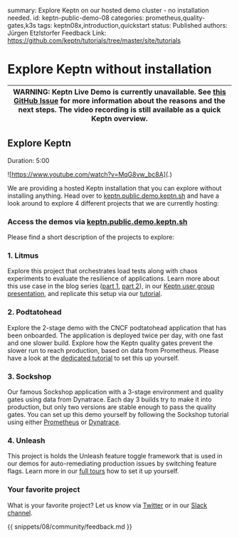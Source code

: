 summary: Explore Keptn on our hosted demo cluster - no installation needed.
id: keptn-public-demo-08
categories: prometheus,quality-gates,k3s
tags: keptn08x,introduction,quickstart
status: Published 
authors: Jürgen Etzlstorfer
Feedback Link: https://github.com/keptn/tutorials/tree/master/site/tutorials



# Explore Keptn without installation

| WARNING: Keptn Live Demo is currently unavailable. See [this GitHub Issue](https://github.com/keptn/community/issues/89) for more information about the reasons and the next steps. The video recording is still available as a quick Keptn overview. |
| --- |

## Explore Keptn
Duration: 5:00

![https://www.youtube.com/watch?v=MqG8vw_bc8A](.)

 We are providing a hosted Keptn installation that you can explore without installing anything. Head over to [keptn.public.demo.keptn.sh](https://keptn.public.demo.keptn.sh/) and have a look around to explore 4 different projects that we are currently hosting:

### Access the demos via [keptn.public.demo.keptn.sh](https://keptn.public.demo.keptn.sh/)

Please find a short description of the projects to explore:

### 1. **Litmus**
Explore this project that orchestrates load tests along with chaos experiments to evaluate the resilience of applications. Learn more about this use case in the blog series ([part 1](https://medium.com/keptn/evaluating-kubernetes-resiliency-with-keptn-and-litmuschaos-66bdfb35cbdd?source=friends_link&sk=86b269ad3cec917ba0976328a20e914f), [part 2](https://medium.com/keptn/part-2-evaluating-application-resiliency-with-keptn-and-litmuschaos-use-case-and-demo-f43b264a2294?source=friends_link&sk=9a6810624fb5c85822c9e9484678722c)), in our [Keptn user group presentation](https://keptn.sh/resources/integrations/#evaluating-the-resiliency-of-your-microservices-with-litmuschaos-tests-and-keptn), and replicate this setup via our [tutorial](https://tutorials.keptn.sh/tutorials/keptn-litmus-08/index.html).

### 2. Podtatohead
Explore the 2-stage demo with the CNCF podtatohead application that has been onboarded. The application is deployed twice per day, with one fast and one slower build. Explore how the Keptn quality gates prevent the slower run to reach production, based on data from Prometheus. Please have a look at the [dedicated tutorial](https://tutorials.keptn.sh/tutorials/keptn-multistage-qualitygates-08/index.html) to set this up yourself.
### 3. Sockshop

Our famous Sockshop application with a 3-stage environment and quality gates using data from Dynatrace. Each day 3 builds try to make it into production, but only two versions are stable enough to pass the quality gates. You can set up this demo yourself by following the Sockshop tutorial using either [Prometheus](https://tutorials.keptn.sh/tutorials/keptn-full-tour-prometheus-08/index.html) or [Dynatrace](https://tutorials.keptn.sh/tutorials/keptn-full-tour-dynatrace-08/index.html).

### 4. Unleash
This project is holds the Unleash feature toggle framework that is used in our demos for auto-remediating production issues by switching feature flags. Learn more in our [full tours](https://tutorials.keptn.sh/tutorials/keptn-full-tour-dynatrace-08/index.html) how to set it up yourself.


### Your favorite project
What is your favorite project? Let us know via [Twitter](https://twitter.com/keptnProject) or in our [Slack channel](https://slack.keptn.sh).

{{ snippets/08/community/feedback.md }}
